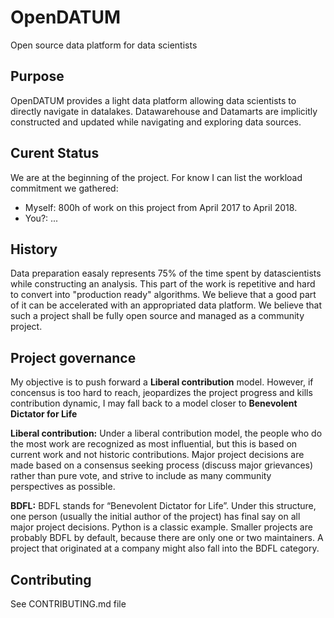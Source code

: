 # OpenDATUM
Open source data platform for data scientists

## Purpose
OpenDATUM provides a light data platform allowing data scientists to directly navigate in datalakes.
Datawarehouse and Datamarts are implicitly constructed and updated while navigating and exploring data sources.

## Curent Status
We are at the beginning of the project. For know I can list the workload commitment we gathered:
 - Myself: 800h of work on this project from April 2017 to April 2018.
 - You?: ...

## History
Data preparation easaly represents 75% of the time spent by datascientists while constructing an analysis. This part of the work is repetitive and hard to convert into "production ready" algorithms. We believe that a good part of it can be accelerated with an appropriated data platform. 
We believe that such a project shall be fully open source and managed as a community project.

## Project governance
My objective is to push forward a **Liberal contribution** model. However, if concensus is too hard to reach, jeopardizes the project progress and kills contribution dynamic, I may fall back to a model closer to **Benevolent Dictator for Life**

**Liberal contribution:** Under a liberal contribution model, the people who do the most work are recognized as most influential, but this is based on current work and not historic contributions. Major project decisions are made based on a consensus seeking process (discuss major grievances) rather than pure vote, and strive to include as many community perspectives as possible.

**BDFL:** BDFL stands for “Benevolent Dictator for Life”. Under this structure, one person (usually the initial author of the project) has final say on all major project decisions. Python is a classic example. Smaller projects are probably BDFL by default, because there are only one or two maintainers. A project that originated at a company might also fall into the BDFL category.

## Contributing
See CONTRIBUTING.md file
